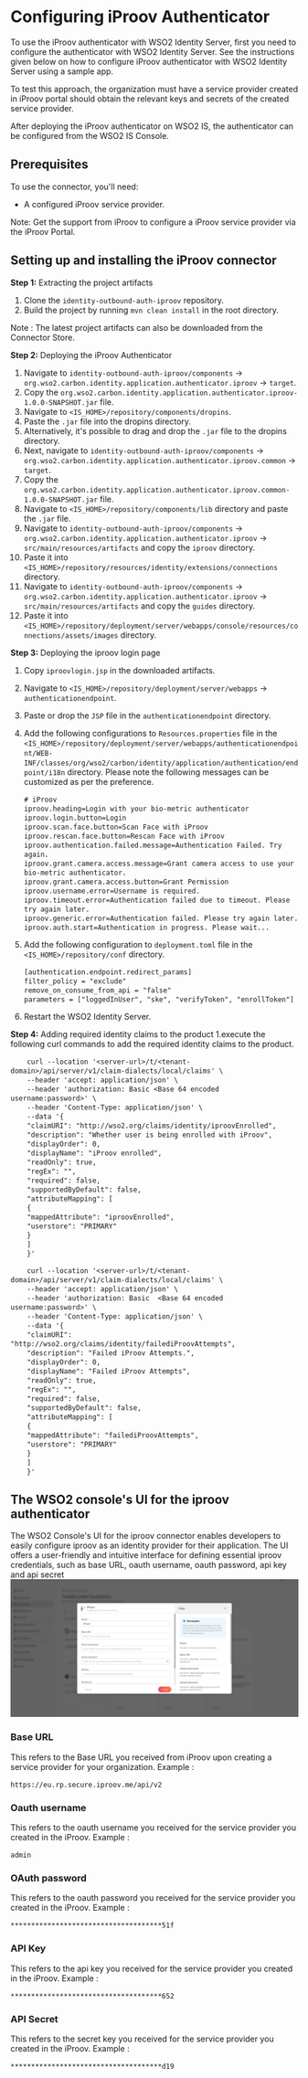 # Configuring iProov Authenticator
To use the iProov authenticator with WSO2 Identity Server, first you need to configure  the authenticator with
WSO2 Identity Server. See the instructions given below on how to configure iProov authenticator with
WSO2 Identity Server using a sample app.

To test this approach, the organization must have a service provider created in iProov portal should obtain
the relevant keys and secrets of the created service provider.

After deploying the iProov authenticator on WSO2 IS, the authenticator can be configured from the
WSO2 IS Console.

## Prerequisites
To use the connector, you'll need:

- A configured iProov service provider.

Note: Get the support from iProov to configure a iProov service provider via the iProov Portal.

## Setting up and installing the iProov connector

**Step 1:** Extracting the project artifacts
1. Clone the `identity-outbound-auth-iproov` repository.
2. Build the project by running ```mvn clean install``` in the root directory.

Note : The latest project artifacts can also be downloaded from the Connector Store.

**Step 2:** Deploying the iProov Authenticator

1. Navigate to `identity-outbound-auth-iproov/components` → `org.wso2.carbon.identity.application.authenticator.iproov`
   → `target`.
2. Copy the `org.wso2.carbon.identity.application.authenticator.iproov-1.0.0-SNAPSHOT.jar` file.
3. Navigate to `<IS_HOME>/repository/components/dropins`.
4. Paste the `.jar` file into the dropins directory.
5. Alternatively, it's possible to drag and drop the `.jar` file to the dropins directory.
6. Next, navigate to `identity-outbound-auth-iproov/components` →
   `org.wso2.carbon.identity.application.authenticator.iproov.common` → `target`.
7. Copy the `org.wso2.carbon.identity.application.authenticator.iproov.common-1.0.0-SNAPSHOT.jar` file.
8. Navigate to `<IS_HOME>/repository/components/lib` directory and paste the `.jar` file.
9. Navigate to `identity-outbound-auth-iproov/components` → `org.wso2.carbon.identity.application.authenticator.iproov`
   → `src/main/resources/artifacts` and copy the `iproov` directory.
10. Paste it into `<IS_HOME>/repository/resources/identity/extensions/connections` directory.
11. Navigate to `identity-outbound-auth-iproov/components` → `org.wso2.carbon.identity.application.authenticator.iproov`
   → `src/main/resources/artifacts` and copy the `guides` directory.
12. Paste it into `<IS_HOME>/repository/deployment/server/webapps/console/resources/connections/assets/images` directory.

**Step 3:** Deploying the iproov login page
1. Copy `iproovlogin.jsp` in the downloaded artifacts.
2. Navigate to `<IS_HOME>/repository/deployment/server/webapps` → `authenticationendpoint`.
3. Paste or drop the `JSP` file in the `authenticationendpoint` directory.
4. Add the following configurations to `Resources.properties` file in the 
`<IS_HOME>/repository/deployment/server/webapps/authenticationendpoint/WEB-INF/classes/org/wso2/carbon/identity/application/authentication/endpoint/i18n` directory. Please note
the following messages can be customized as per the preference.
    ```
    # iProov
    iproov.heading=Login with your bio-metric authenticator
    iproov.login.button=Login
    iproov.scan.face.button=Scan Face with iProov
    iproov.rescan.face.button=Rescan Face with iProov
    iproov.authentication.failed.message=Authentication Failed. Try again.
    iproov.grant.camera.access.message=Grant camera access to use your bio-metric authenticator.
    iproov.grant.camera.access.button=Grant Permission
    iproov.username.error=Username is required.
    iproov.timeout.error=Authentication failed due to timeout. Please try again later.
    iproov.generic.error=Authentication failed. Please try again later.
    iproov.auth.start=Authentication in progress. Please wait...
    ```
   
5. Add the following configuration to `deployment.toml` file in the `<IS_HOME>/repository/conf` directory.
    ```
   [authentication.endpoint.redirect_params]
   filter_policy = "exclude"
   remove_on_consume_from_api = "false"
   parameters = ["loggedInUser", "ske", "verifyToken", "enrollToken"]
   
    ```
   
6. Restart the WSO2 Identity Server.


**Step 4:** Adding required identity claims to the product
1.execute the following curl commands to add the required identity claims to the product.
```
    curl --location '<server-url>/t/<tenant-domain>/api/server/v1/claim-dialects/local/claims' \
    --header 'accept: application/json' \
    --header 'authorization: Basic <Base 64 encoded username:password>' \
    --header 'Content-Type: application/json' \
    --data '{
    "claimURI": "http://wso2.org/claims/identity/iproovEnrolled",
    "description": "Whether user is being enrolled with iProov",
    "displayOrder": 0,
    "displayName": "iProov enrolled",
    "readOnly": true,
    "regEx": "",
    "required": false,
    "supportedByDefault": false,
    "attributeMapping": [
    {
    "mappedAttribute": "iproovEnrolled",
    "userstore": "PRIMARY"
    }
    ]
    }'
```
```
    curl --location '<server-url>/t/<tenant-domain>/api/server/v1/claim-dialects/local/claims' \
    --header 'accept: application/json' \
    --header 'authorization: Basic  <Base 64 encoded username:password>' \
    --header 'Content-Type: application/json' \
    --data '{
    "claimURI": "http://wso2.org/claims/identity/failediProovAttempts",
    "description": "Failed iProov Attempts.",
    "displayOrder": 0,
    "displayName": "Failed iProov Attempts",
    "readOnly": true,
    "regEx": "",
    "required": false,
    "supportedByDefault": false,
    "attributeMapping": [
    {
    "mappedAttribute": "failediProovAttempts",
    "userstore": "PRIMARY"
    }
    ]
    }'
```

## The WSO2 console's UI for the iproov authenticator

The WSO2 Console's UI for the iproov connector enables developers to easily configure iproov
as an identity provider for their application. The UI offers a user-friendly and intuitive
interface for defining essential iproov credentials, such as base URL, oauth username, oauth password,
api key and api secret
![Configuring iProov in WSO2 Console](images/wso2console.png)

### Base URL
This refers to the Base URL you received from iProov upon creating a service provider for your organization.
Example :

```
https://eu.rp.secure.iproov.me/api/v2
```

### Oauth username
This refers to the oauth username you received for the service provider you created in the iProov.
Example :
```
admin
```

### OAuth password
This refers to the oauth password you received for the service provider you created in the iProov.
Example :
```
*************************************51f
```

### API Key
This refers to the api key you received for the service provider you created in the iProov.
Example :
```
*************************************652
```

### API Secret
This refers to the secret key you received for the service provider you created in the iProov.
Example :
```
*************************************d19
```
